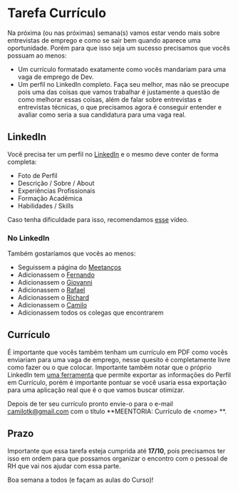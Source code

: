# Tarefa Currículo

Na próxima (ou nas próximas) semana(s) vamos estar vendo mais sobre entrevistas de emprego e como se sair bem quando aparece uma oportunidade. Porém para que isso seja um sucesso precisamos que vocês possuam ao menos:
- Um currículo formatado exatamente como vocês mandariam para uma vaga de emprego de Dev.
- Um perfil no LinkedIn completo.
Faça seu melhor, mas não se preocupe pois uma das coisas que vamos trabalhar é justamente a questão de como melhorar essas coisas, além de falar sobre entrevistas e entrevistas técnicas, o que precisamos agora é conseguir entender e avaliar como seria a sua candidatura para uma vaga real.

## LinkedIn

Você precisa ter um perfil no [LinkedIn](https://www.linkedin.com/) e o mesmo deve conter de forma completa:

- Foto de Perfil
- Descrição / Sobre / About
- Experiências Profissionais
- Formação Acadêmica
- Habilidades / Skills

Caso tenha dificuldade para isso, recomendamos [esse](https://youtu.be/8jswstqdjVM?t=70) vídeo.

### No LinkedIn

Também gostaríamos que vocês ao menos:

- Seguissem a página do [Meetanços](https://www.linkedin.com/company/meetancos)
- Adicionassem o [Fernando](https://www.linkedin.com/in/cientistadaweb/)
- Adicionassem o [Giovanni](https://www.linkedin.com/in/giovannipds/)
- Adicionassem o [Rafael](https://www.linkedin.com/in/rafaeljaques/)
- Adicionassem o [Richard](https://www.linkedin.com/in/lopesrc/)
- Adicionassem o [Camilo](https://www.linkedin.com/in/2cazevedo/)
- Adicionassem todos os colegas que encontrarem


## Currículo

É importante que vocês também tenham um currículo em PDF como vocês enviariam para uma vaga de emprego, nesse quesito é completamente livre como fazer ou o que colocar. Importante também notar que o próprio LinkedIn tem [uma ferramenta](https://www.youtube.com/watch?v=9rsb2yovb_s) que permite exportar as informações do Perfil em Currículo, porém é importante pontuar se você usaria essa exportação para uma aplicação real que é o que vamos buscar otimizar.

Depois de ter seu currículo pronto envie-o para o e-mail [camilotk@gmail.com](#) com o título **MEENTORIA: Currículo de \<nome\> **.

## Prazo

Importante que essa tarefa esteja cumprida até **17/10**, pois precisamos ter isso em ordem para que possamos organizar o encontro com o pessoal de RH que vai nos ajudar com essa parte.

Boa semana a todos (e façam as aulas do Curso)!
